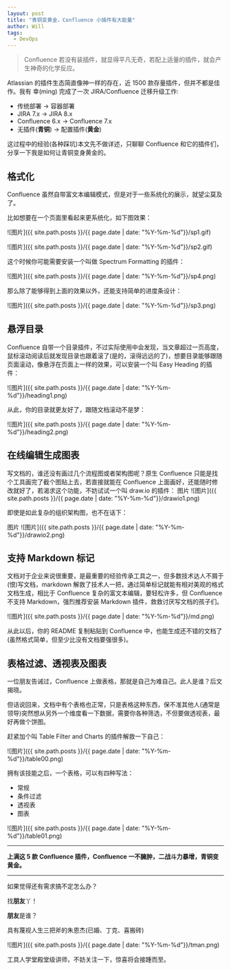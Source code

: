 ```yaml
---
layout: post
title: "青铜变黄金，Confluence 小插件有大能量"
author: Will
tags: 
  - DevOps
---
```


> Confluence 若没有装插件，就显得平凡无奇，若配上适量的插件，就会产生神奇的化学反应。

Atlassian 的插件生态简直像神一样的存在，近 1500 款存量插件，但并不都是佳作。我有 幸(mìng) 完成了一次 JIRA/Confluence 迁移升级工作:

- 传统部署 → 容器部署
- JIRA 7.x → JIRA 8.x
- Confluence 6.x → Confluence 7.x
- 无插件(**青铜**) → 配置插件(**黄金**)

这过程中的经验(各种踩坑)本文先不做详述，只聊聊 Confluence 和它的插件们，分享一下我是如何让青铜变身黄金的。

## 格式化

Confluence 虽然自带富文本编辑模式，但是对于一些系统化的展示，就望尘莫及了。

比如想要在一个页面里看起来更系统化，如下图效果：

![图片]({{ site.path.posts }}/{{ page.date | date: "%Y-%m-%d"}}/sp1.gif)

![图片]({{ site.path.posts }}/{{ page.date | date: "%Y-%m-%d"}}/sp2.gif)

这个时候你可能需要安装一个叫做 Spectrum Formatting 的插件：

![图片]({{ site.path.posts }}/{{ page.date | date: "%Y-%m-%d"}}/sp4.png)

那么除了能够得到上面的效果以外，还能支持简单的进度条设计：

![图片]({{ site.path.posts }}/{{ page.date | date: "%Y-%m-%d"}}/sp3.png)

## 悬浮目录

Confluence 自带一个目录插件，不过实际使用中会发现，当文章超过一页高度，鼠标滚动阅读后就发现目录也跟着滚了(是的，滚得远远的了)，想要目录能够跟随页面滚动，像悬浮在页面上一样的效果，可以安装一个叫 Easy Heading 的插件：

![图片]({{ site.path.posts }}/{{ page.date | date: "%Y-%m-%d"}}/heading1.png)

从此，你的目录就更友好了，跟随文档滚动不是梦：

![图片]({{ site.path.posts }}/{{ page.date | date: "%Y-%m-%d"}}/heading2.png)

## 在线编辑生成图表

写文档的，谁还没有画过几个流程图或者架构图呢？原生 Confluence 只能是找个工具画完了截个图贴上去，若直接就能在 Confluence 上面画好，还能随时修改就好了，若渴求这个功能，不妨试试一个叫 draw.io 的插件：
图片
![图片]({{ site.path.posts }}/{{ page.date | date: "%Y-%m-%d"}}/drawio1.png)

即使是如此复杂的组织架构图，也不在话下：

图片
![图片]({{ site.path.posts }}/{{ page.date | date: "%Y-%m-%d"}}/drawio2.png)

## 支持 Markdown 标记

文档对于企业来说很重要，是最重要的经验传承工具之一，但多数技术达人不屑于(恨)写文档，markdown 解救了技术人一把，通过简单标记就能有相对美观的格式文档生成，相比于 Confluence 复杂的富文本编辑，要轻松许多，但 Confluence 不支持 Markdown，强烈推荐安装 Markdown 插件，救救讨厌写文档的孩子们。

![图片]({{ site.path.posts }}/{{ page.date | date: "%Y-%m-%d"}}/md.png)

从此以后，你的 README 复制粘贴到 Confluence 中，也能生成还不错的文档了(虽然格式简单，但至少比没有文档要强很多)。


## 表格过滤、透视表及图表

一位朋友告诫过，Confluence 上做表格，那就是自己为难自己。此人是谁？后文揭晓。


但话说回来，文档中有个表格也正常，只是表格这种东西，保不准其他人(通常是领导)突然想从另外一个维度看一下数据，需要你各种筛选，不但要做透视表，最好再做个饼图。



赶紧加个叫 Table Filter and Charts 的插件解救一下自己：

![图片]({{ site.path.posts }}/{{ page.date | date: "%Y-%m-%d"}}/table00.png)

拥有该技能之后，一个表格，可以有四种写法：

- 常规 
- 条件过滤
- 透视表
- 图表

![图片]({{ site.path.posts }}/{{ page.date | date: "%Y-%m-%d"}}/table01.png)

----

**上满这 5 款 Confluence 插件，Confluence 一不臃肿，二战斗力暴增，青铜变黄金。**

----

如果觉得还有需求搞不定怎么办？

找**朋友**丫！

**朋友**是谁？

具有蔑视人生三把斧的朱恩杰(已婚、丁克、喜搬砖)

![图片]({{ site.path.posts }}/{{ page.date | date: "%Y-%m-%d"}}/tman.png)

工具人学堂殿堂级讲师，不妨关注一下，惊喜将会接踵而至。
